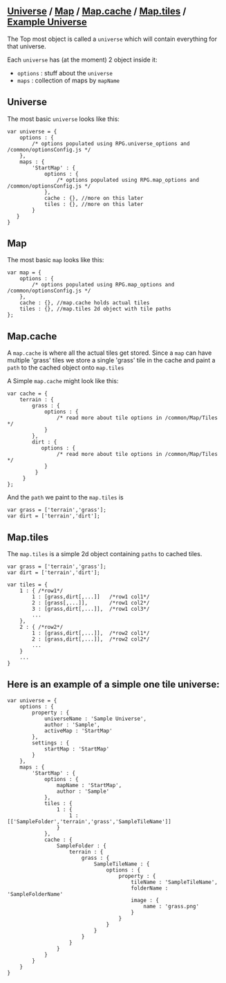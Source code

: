 [Universe](#Universe) / [Map](#Map) / [Map.cache](#MapCache) / [Map.tiles](#MapTiles) / [Example Universe](#ExampleUniverse)
---

The Top most object is called a `universe` which will contain everything for that universe.

Each `universe` has (at the moment) 2 object inside it:

* `options` : stuff about the `universe`
* `maps` : collection of maps by `mapName`

<a name="Universe"></a>

## Universe

The most basic `universe` looks like this:

    var universe = {
        options : {
            /* options populated using RPG.universe_options and /common/optionsConfig.js */
        },
        maps : {
            'StartMap' : {
                options : {
                    /* options populated using RPG.map_options and /common/optionsConfig.js */
                },
                cache : {}, //more on this later
                tiles : {}, //more on this later
            }
       }
    }


<a name="Map"></a>

## Map

The most basic `map` looks like this:

    var map = {
        options : {
            /* options populated using RPG.map_options and /common/optionsConfig.js */
        },
        cache : {}, //map.cache holds actual tiles
        tiles : {}, //map.tiles 2d object with tile paths
    };

<a name="MapCache"></a>

## Map.cache

A `map.cache` is where all the actual tiles get stored. Since a `map` can have multiple 'grass' tiles we store a single 'grass' tile in the cache and paint a `path` to the cached object onto `map.tiles`

A Simple `map.cache` might look like this:

    var cache = {
        terrain : {
            grass : {
                options : {
                    /* read more about tile options in /common/Map/Tiles */
                }
            },
            dirt : {
               options : {
                    /* read more about tile options in /common/Map/Tiles */
                }
             }
         }
    };

And the `path` we paint to the `map.tiles` is

    var grass = ['terrain','grass'];
    var dirt = ['terrain','dirt'];

<a name="MapTiles"></a>

## Map.tiles

The `map.tiles` is a simple 2d object containing `paths` to cached tiles.

    var grass = ['terrain','grass'];
    var dirt = ['terrain','dirt'];

    var tiles = {
        1 : { /*row1*/
            1 : [grass,dirt[,...]]   /*row1 col1*/
            2 : [grass[,...]],       /*row1 col2*/
            3 : [grass,dirt[,...]],  /*row1 col3*/
            ...
        },
        2 : { /*row2*/
            1 : [grass,dirt[,...]],  /*row2 col1*/
            2 : [grass,dirt[,...]],  /*row2 col2*/
            ...
        }
        ...
    }


<a name="ExampleUniverse"></a>

## Here is an example of a simple one tile universe:

    var universe = {
        options : {
            property : {
                universeName : 'Sample Universe',
                author : 'Sample',
                activeMap : 'StartMap'
            },
            settings : {
                startMap : 'StartMap'
            }
        },
        maps : {
            'StartMap' : {
                options : {
                    mapName : 'StartMap',
                    author : 'Sample'
                },
                tiles : {
                    1 : {
                        1 : [['SampleFolder','terrain','grass','SampleTileName']]
                    }
                },
                cache : {
                    SampleFolder : {
                        terrain : {
                            grass : {
                                SampleTileName : {
                                    options : {
                                        property : {
                                            tileName : 'SampleTileName',
                                            folderName : 'SampleFolderName'
                                            image : {
                                                name : 'grass.png'
                                            }
                                        }
                                    }
                                }
                            }
                        }
                    }
                }
            }
        }
    }
